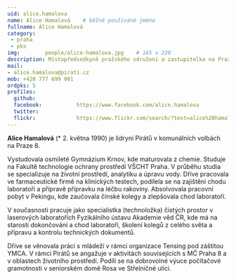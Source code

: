 ```yaml
---
uid: alice.hamalova
name: Alice Hamalová	# běžně používáné jméno
fullname: Alice Hamalová
category:
 - praha
 - pks
img: 		people/alice-hamalova.jpg    # 165 x 220
description: Místopředsedkyně pražského sdružení a zastupitelka na Praze 8.
mail:
- alice.hamalova@pirati.cz
mob: +420 777 699 091 
ordpks: 5
profiles:
  github:                 
  facebook: 		  https://www.facebook.com/alice.hamalova
  twitter: 		  
  flickr:     		  https://www.flickr.com/search/?text=alice%20hamalova
---
```


**Alice Hamalová** (* 2. května 1990) je lídryní Pirátů v komunálních volbách na Praze 8. 

Vystudovala osmileté Gymnázium Krnov, kde maturovala z chemie. Studuje na Fakultě technologie ochrany prostředí VŠCHT Praha. V průběhu studia se specializuje na životní prostředí, analytiku a úpravu vody. Dříve pracovala ve farmaceutické firmě na klinických testech, podílela se na zajištění chodu laboratoří a přípravě přípravku na léčbu rakoviny. Absolvovala pracovní pobyt v Pekingu, kde zaučovala čínské kolegy a zlepšovala chod laboratoří.

V současnosti pracuje jako specialistka (technoložka) čistých prostor v laserových laboratořích Fyzikálního ústavu Akademie věd ČR, kde má na starosti dokončování a chod laboratoří, školení kolegů z celého světa a přípravu a kontrolu technických dokumentů.

Dříve se věnovala práci s mládeží v rámci organizace Tensing pod záštitou YMCA. V rámci Pirátů se angažuje v aktivitách souvisejících s MČ Praha 8 a v oblastech životního prostředí. Podílí se na dobrovolné výuce počítačové gramotnosti v seniorském domě Rosa ve Střelničné ulici.
